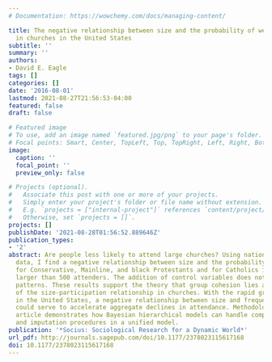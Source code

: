 ```yaml
---
# Documentation: https://wowchemy.com/docs/managing-content/

title: The negative relationship between size and the probability of weekly attendance
  in churches in the United States
subtitle: ''
summary: ''
authors:
- David E. Eagle
tags: []
categories: []
date: '2016-08-01'
lastmod: 2021-08-27T21:56:53-04:00
featured: false
draft: false

# Featured image
# To use, add an image named `featured.jpg/png` to your page's folder.
# Focal points: Smart, Center, TopLeft, Top, TopRight, Left, Right, BottomLeft, Bottom, BottomRight.
image:
  caption: ''
  focal_point: ''
  preview_only: false

# Projects (optional).
#   Associate this post with one or more of your projects.
#   Simply enter your project's folder or file name without extension.
#   E.g. `projects = ["internal-project"]` references `content/project/deep-learning/index.md`.
#   Otherwise, set `projects = []`.
projects: []
publishDate: '2021-08-28T01:56:52.889646Z'
publication_types:
- '2'
abstract: Are people less likely to attend large churches? Using nationally representative
  data, I find a negative relationship between size and the probability of attendance
  for Conservative, Mainline, and black Protestants and for Catholics in parishes
  larger than 500 attenders. The addition of control variables does not change these
  patterns. These results support the theory that group cohesion lies at the heart
  of the size-participation relationship in churches. With the rapid growth of megachurches
  in the United States, a negative relationship between size and frequency of attendance
  could serve to accelerate aggregate declines in attendance. Methodologically, this
  article demonstrates how Bayesian hierarchical models can handle complex data structures
  and imputation procedures in a unified model.
publication: '*Socius: Sociological Research for a Dynamic World*'
url_pdf: http://journals.sagepub.com/doi/10.1177/2378023115617168
doi: 10.1177/2378023115617168
---
```

